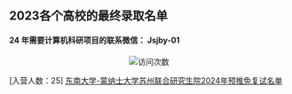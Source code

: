 ## 2023各个高校的最终录取名单

####  24 年需要计算机科研项目的联系微信： Jsjby-01

<p align="center"> 
  <img src="https://profile-counter.glitch.me/jsjby/count.svg" alt ="访问次数" title ="访问次数"/>
</p>



[入营人数：25] [东南大学-蒙纳士大学苏州联合研究生院2024年预推免复试名单](https://smjgs.seu.edu.cn/2023/0918/c8471a464740/page.htm)
